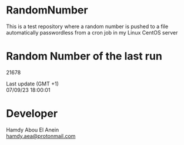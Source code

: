 # RandomNumber    
This is a test repository where a random number is pushed to a file automatically passwordless from a cron job in my Linux CentOS server    
# Random Number of the last run   
21678
      
Last update (GMT +1)    
07/09/23 18:00:01
# Developer    
Hamdy Abou El Anein   
hamdy.aea@protonmail.com
